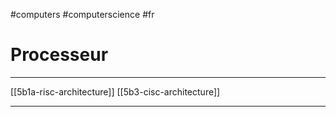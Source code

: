 #computers #computerscience #fr 
# Processeur
---

[[5b1a-risc-architecture]]
[[5b3-cisc-architecture]]


---

